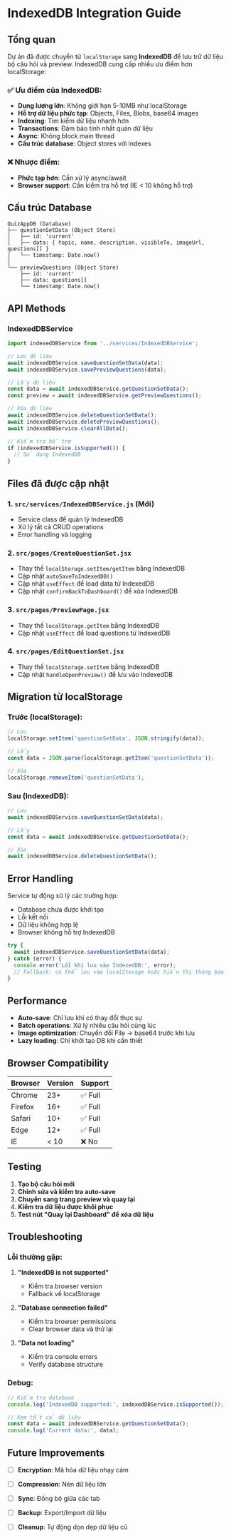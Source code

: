 # IndexedDB Integration Guide

## Tổng quan

Dự án đã được chuyển từ `localStorage` sang **IndexedDB** để lưu trữ dữ liệu bộ câu hỏi và preview. IndexedDB cung cấp nhiều ưu điểm hơn localStorage:

### ✅ Ưu điểm của IndexedDB:
- **Dung lượng lớn**: Không giới hạn 5-10MB như localStorage
- **Hỗ trợ dữ liệu phức tạp**: Objects, Files, Blobs, base64 images
- **Indexing**: Tìm kiếm dữ liệu nhanh hơn
- **Transactions**: Đảm bảo tính nhất quán dữ liệu
- **Async**: Không block main thread
- **Cấu trúc database**: Object stores với indexes

### ❌ Nhược điểm:
- **Phức tạp hơn**: Cần xử lý async/await
- **Browser support**: Cần kiểm tra hỗ trợ (IE < 10 không hỗ trợ)

## Cấu trúc Database

```
QuizAppDB (Database)
├── questionSetData (Object Store)
│   ├── id: 'current'
│   ├── data: { topic, name, description, visibleTo, imageUrl, questions[] }
│   └── timestamp: Date.now()
│
└── previewQuestions (Object Store)
    ├── id: 'current'
    ├── data: questions[]
    └── timestamp: Date.now()
```

## API Methods

### IndexedDBService

```javascript
import indexedDBService from '../services/IndexedDBService';

// Lưu dữ liệu
await indexedDBService.saveQuestionSetData(data);
await indexedDBService.savePreviewQuestions(data);

// Lấy dữ liệu
const data = await indexedDBService.getQuestionSetData();
const preview = await indexedDBService.getPreviewQuestions();

// Xóa dữ liệu
await indexedDBService.deleteQuestionSetData();
await indexedDBService.deletePreviewQuestions();
await indexedDBService.clearAllData();

// Kiểm tra hỗ trợ
if (indexedDBService.isSupported()) {
  // Sử dụng IndexedDB
}
```

## Files đã được cập nhật

### 1. `src/services/IndexedDBService.js` (Mới)
- Service class để quản lý IndexedDB
- Xử lý tất cả CRUD operations
- Error handling và logging

### 2. `src/pages/CreateQuestionSet.jsx`
- Thay thế `localStorage.setItem/getItem` bằng IndexedDB
- Cập nhật `autoSaveToIndexedDB()`
- Cập nhật `useEffect` để load data từ IndexedDB
- Cập nhật `confirmBackToDashboard()` để xóa IndexedDB

### 3. `src/pages/PreviewPage.jsx`
- Thay thế `localStorage.getItem` bằng IndexedDB
- Cập nhật `useEffect` để load questions từ IndexedDB

### 4. `src/pages/EditQuestionSet.jsx`
- Thay thế `localStorage.setItem` bằng IndexedDB
- Cập nhật `handleOpenPreview()` để lưu vào IndexedDB

## Migration từ localStorage

### Trước (localStorage):
```javascript
// Lưu
localStorage.setItem('questionSetData', JSON.stringify(data));

// Lấy
const data = JSON.parse(localStorage.getItem('questionSetData'));

// Xóa
localStorage.removeItem('questionSetData');
```

### Sau (IndexedDB):
```javascript
// Lưu
await indexedDBService.saveQuestionSetData(data);

// Lấy
const data = await indexedDBService.getQuestionSetData();

// Xóa
await indexedDBService.deleteQuestionSetData();
```

## Error Handling

Service tự động xử lý các trường hợp:
- Database chưa được khởi tạo
- Lỗi kết nối
- Dữ liệu không hợp lệ
- Browser không hỗ trợ IndexedDB

```javascript
try {
  await indexedDBService.saveQuestionSetData(data);
} catch (error) {
  console.error('Lỗi khi lưu vào IndexedDB:', error);
  // Fallback: có thể lưu vào localStorage hoặc hiển thị thông báo
}
```

## Performance

- **Auto-save**: Chỉ lưu khi có thay đổi thực sự
- **Batch operations**: Xử lý nhiều câu hỏi cùng lúc
- **Image optimization**: Chuyển đổi File → base64 trước khi lưu
- **Lazy loading**: Chỉ khởi tạo DB khi cần thiết

## Browser Compatibility

| Browser | Version | Support |
|---------|---------|---------|
| Chrome | 23+ | ✅ Full |
| Firefox | 16+ | ✅ Full |
| Safari | 10+ | ✅ Full |
| Edge | 12+ | ✅ Full |
| IE | < 10 | ❌ No |

## Testing

1. **Tạo bộ câu hỏi mới**
2. **Chỉnh sửa và kiểm tra auto-save**
3. **Chuyển sang trang preview và quay lại**
4. **Kiểm tra dữ liệu được khôi phục**
5. **Test nút "Quay lại Dashboard" để xóa dữ liệu**

## Troubleshooting

### Lỗi thường gặp:

1. **"IndexedDB is not supported"**
   - Kiểm tra browser version
   - Fallback về localStorage

2. **"Database connection failed"**
   - Kiểm tra browser permissions
   - Clear browser data và thử lại

3. **"Data not loading"**
   - Kiểm tra console errors
   - Verify database structure

### Debug:

```javascript
// Kiểm tra database
console.log('IndexedDB supported:', indexedDBService.isSupported());

// Xem tất cả dữ liệu
const data = await indexedDBService.getQuestionSetData();
console.log('Current data:', data);
```

## Future Improvements

- [ ] **Encryption**: Mã hóa dữ liệu nhạy cảm
- [ ] **Compression**: Nén dữ liệu lớn
- [ ] **Sync**: Đồng bộ giữa các tab
- [ ] **Backup**: Export/Import dữ liệu
- [ ] **Cleanup**: Tự động dọn dẹp dữ liệu cũ

